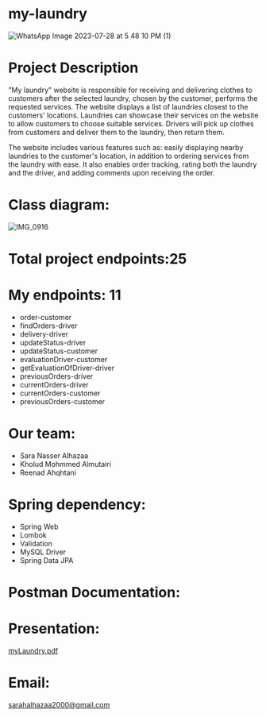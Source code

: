 # my-laundry
![WhatsApp Image 2023-07-28 at 5 48 10 PM (1)](https://github.com/Sarahalhazaa/my-laundry-website-/assets/159685825/bb177f9f-793a-43e6-b1fe-53fda7e0f6bc)


# Project Description
"My laundry" website is responsible for receiving and delivering clothes to customers after the selected laundry, chosen by the customer, performs the requested services. The website displays a list of laundries closest to the customers' locations. Laundries can showcase their services on the website to allow customers to choose suitable services. Drivers will pick up clothes from customers and deliver them to the laundry, then return them.

The website includes various features such as: easily displaying nearby laundries to the customer's location, in addition to ordering services from the laundry with ease. It also enables order tracking, rating both the laundry and the driver, and adding comments upon receiving the order.

# Class diagram:
![IMG_0916](https://github.com/Sarahalhazaa/my-laundry-website-/assets/159685825/665c7691-8c4b-40fa-9e54-23ac2c048942)


# Total project endpoints:25

# My endpoints: 11
- order-customer 
- findOrders-driver 
- delivery-driver 
- updateStatus-driver 
- updateStatus-customer 
- evaluationDriver-customer 
- getEvaluationOfDriver-driver 
- previousOrders-driver 
- currentOrders-driver 
- currentOrders-customer 
- previousOrders-customer 

# Our team:
- Sara Nasser Alhazaa
- Kholud Mohmmed Almutairi
- Reenad Ahqhtani
  
# Spring dependency:
- Spring Web
- Lombok
- Validation
- MySQL Driver
- Spring Data JPA

# Postman Documentation:


# Presentation:
[myLaundry.pdf](https://github.com/Sarahalhazaa/my-laundry-website-/files/15370836/myLaundry.pdf)

# Email:
sarahalhazaa2000@gmail.com

